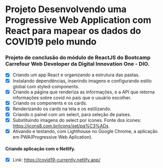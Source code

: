 # Projeto Desenvolvendo uma Progressive Web Application com React para mapear os dados do COVID19 pelo mundo

### Projeto de conclusão do módulo de ReactJS do Bootcamp Carrefour Web Developer da Digital Innovation One - DIO.

- [x] Criando um app React e organizando a estrutura das pastas.
- [x] Instalando dependências, inserindo imagens e configurando estilo global com styled-components.
- [x] Criando a página que renderiza as informações, e a API que retorna informações sobre covid no país que o usuário escolher.
- [x] Criando os components e os cards.
- [x] Renderizando os cards na tela e os estilizando.
- [x] Criando o painel com um select, para seleção de países.
- [x] Substituindo imagens do select por icones. Fonte dos ícones: https://icons8.com.br/icons/set/pa%C3%ADs.
- [x] Ativando e testando, com Lighthouse no Google Chrome, a aplicação em PWA(Progressive Web Aplication).

#### Criando aplicação com o Netlify.

- [x] Link: https://covid19-currently.netlify.app/